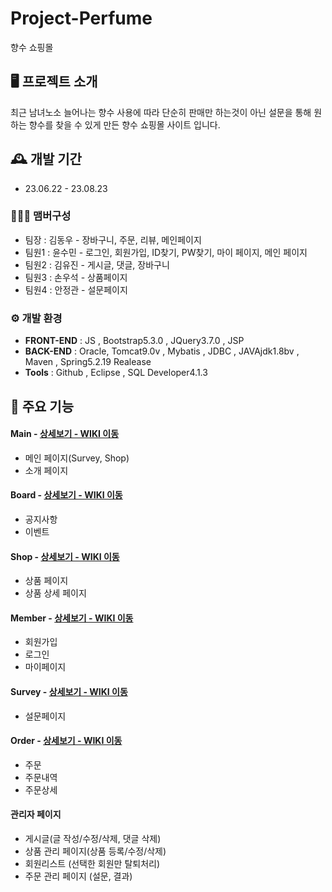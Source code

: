 # Project-Perfume
향수 쇼핑몰


## 🖥️ 프로젝트 소개
최근 남녀노소 늘어나는 향수 사용에 따라 단순히 판매만 하는것이 아닌 
설문을 통해 원하는 향수를 찾을 수 있게 만든 향수 쇼핑몰 사이트 입니다.
<br>

## 🕰️ 개발 기간
* 23.06.22 - 23.08.23

### 🧑‍🤝‍🧑 맴버구성
 - 팀장  : 김동우 - 장바구니, 주문, 리뷰, 메인페이지
 - 팀원1 : 윤수민 - 로그인, 회원가입, ID찾기, PW찾기, 마이 페이지, 메인 페이지
 - 팀원2 : 김유진 - 게시글, 댓글, 장바구니
 - 팀원3 : 손우석 - 상품페이지
 - 팀원4 : 안정관 - 설문페이지


### ⚙️ 개발 환경
- **FRONT-END** : JS , Bootstrap5.3.0 , JQuery3.7.0 , JSP
- **BACK-END** : Oracle, Tomcat9.0v , Mybatis , JDBC , JAVAjdk1.8bv , Maven , Spring5.2.19 Realease
- **Tools** : Github , Eclipse , SQL Developer4.1.3


## 📌 주요 기능
#### Main - <a href="https://github.com/YoonSooMin01/project01-perfume/wiki/%EC%A3%BC%EC%9A%94-%EA%B8%B0%EB%8A%A5-%EC%86%8C%EA%B0%9C(Main)" >상세보기 - WIKI 이동</a>
- 메인 페이지(Survey, Shop)
- 소개 페이지
  
#### Board - <a href="https://github.com/YoonSooMin01/project01-perfume/wiki/%EC%A3%BC%EC%9A%94-%EA%B8%B0%EB%8A%A5-%EC%86%8C%EA%B0%9C(Board)" >상세보기 - WIKI 이동</a>
- 공지사항
- 이벤트
  
#### Shop - <a href="https://github.com/YoonSooMin01/project01-perfume/wiki/%EC%A3%BC%EC%9A%94-%EA%B8%B0%EB%8A%A5-%EC%86%8C%EA%B0%9C(Shop)" >상세보기 - WIKI 이동</a>
- 상품 페이지
- 상품 상세 페이지
  
#### Member - <a href="https://github.com/YoonSooMin01/project01-perfume/wiki/%EC%A3%BC%EC%9A%94-%EA%B8%B0%EB%8A%A5-%EC%86%8C%EA%B0%9C(Member)" >상세보기 - WIKI 이동</a>
- 회원가입
- 로그인
- 마이페이지
  
#### Survey - <a href="https://github.com/YoonSooMin01/project01-perfume/wiki/%EC%A3%BC%EC%9A%94-%EA%B8%B0%EB%8A%A5-%EC%86%8C%EA%B0%9C(Survey)" >상세보기 - WIKI 이동</a>
- 설문페이지
  
#### Order - <a href="https://github.com/YoonSooMin01/project01-perfume/wiki/%EC%A3%BC%EC%9A%94-%EA%B8%B0%EB%8A%A5-%EC%86%8C%EA%B0%9C(Order)" >상세보기 - WIKI 이동</a>
- 주문
- 주문내역
- 주문상세

#### 관리자 페이지 
- 게시글(글 작성/수정/삭제, 댓글 삭제)
- 상품 관리 페이지(상품 등록/수정/삭제) 
- 회원리스트 (선택한 회원만 탈퇴처리)
- 주문 관리 페이지 (설문, 결과)
